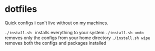 # dotfiles
Quick configs i can't live without on my machines. 

`./install.sh ` installs everything to your system
`./install.sh undo` removes only the configs from your home directory
`./install.sh wipe` removes both the configs and packages installed
